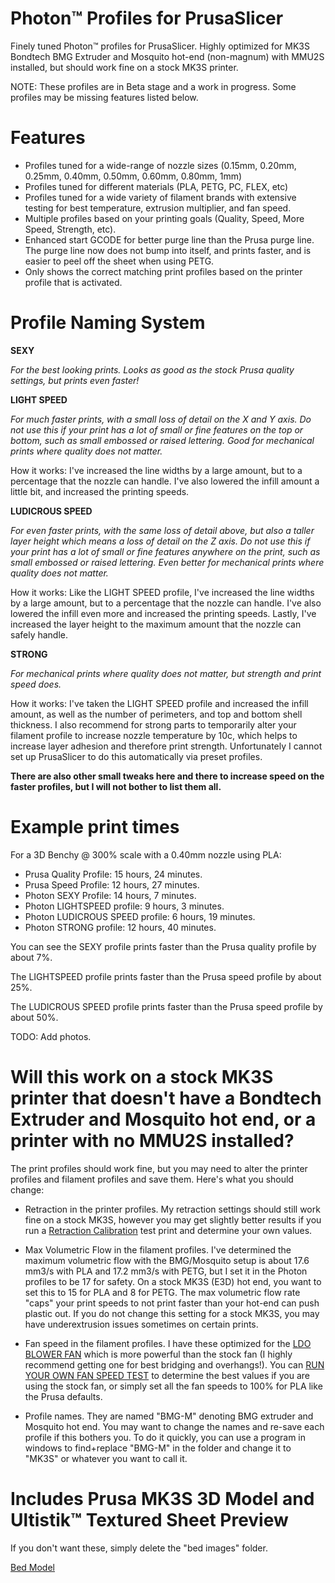 # Photon™ Profiles for PrusaSlicer
Finely tuned Photon™ profiles for PrusaSlicer. Highly optimized for MK3S Bondtech BMG Extruder and Mosquito hot-end (non-magnum) with MMU2S installed, but should work fine on a stock MK3S printer.

NOTE: These profiles are in Beta stage and a work in progress. Some profiles may be missing features listed below.

# Features
 - Profiles tuned for a wide-range of nozzle sizes (0.15mm, 0.20mm, 0.25mm, 0.40mm, 0.50mm, 0.60mm, 0.80mm, 1mm)
 - Profiles tuned for different materials (PLA, PETG, PC, FLEX, etc)
 - Profiles tuned for a wide variety of filament brands with extensive testing for best temperature, extrusion multiplier, and fan speed. 
 - Multiple profiles based on your printing goals (Quality, Speed, More Speed, Strength, etc).
 - Enhanced start GCODE for better purge line than the Prusa purge line. The purge line now does not bump into itself, and prints faster, and is easier to peel off the sheet when using PETG.
 - Only shows the correct matching print profiles based on the printer profile that is activated.

# Profile Naming System

**SEXY**

*For the best looking prints. 
Looks as good as the stock Prusa quality settings, but prints even faster!*

**LIGHT SPEED**

*For much faster prints, with a small loss of detail on the X and Y axis. Do not use this if your print has a lot of small or fine features on the top or bottom, such as small embossed or raised lettering. Good for mechanical prints where quality does not matter.*

How it works: 
I've increased the line widths by a large amount, but to a percentage that the nozzle can handle. I've also lowered the infill amount a little bit, and increased the printing speeds.

**LUDICROUS SPEED**

*For even faster prints, with the same loss of detail above, but also a taller layer height which means a loss of detail on the Z axis. Do not use this if your print has a lot of small or fine features anywhere on the print, such as small embossed or raised lettering. Even better for mechanical prints where quality does not matter.*

How it works: 
Like the LIGHT SPEED profile, I've increased the line widths by a large amount, but to a percentage that the nozzle can handle. I've also lowered the infill even more and increased the printing speeds. Lastly, I've increased the layer height to the maximum amount that the nozzle can safely handle.

**STRONG**

*For mechanical prints where quality does not matter, but strength and print speed does.*

How it works: 
I've taken the LIGHT SPEED profile and increased the infill amount, as well as the number of perimeters, and top and bottom shell thickness. I also recommend for strong parts to temporarily alter your filament profile to increase nozzle temperature by 10c, which helps to increase layer adhesion and therefore print strength. Unfortunately I cannot set up PrusaSlicer to do this automatically via preset profiles.

**There are also other small tweaks here and there to increase speed on the faster profiles, but I will not bother to list them all.**

# Example print times

For a 3D Benchy @ 300% scale with a 0.40mm nozzle using PLA:

- Prusa Quality Profile: 15 hours, 24 minutes.
- Prusa Speed Profile: 12 hours, 27 minutes.
- Photon SEXY Profile: 14 hours, 7 minutes.
- Photon LIGHTSPEED profile: 9 hours, 3 minutes.
- Photon LUDICROUS SPEED profile: 6 hours, 19 minutes.
- Photon STRONG profile: 12 hours, 40 minutes.

You can see the SEXY profile prints faster than the Prusa quality profile by about 7%.

The LIGHTSPEED profile prints faster than the Prusa speed profile by about 25%.

The LUDICROUS SPEED profile prints faster than the Prusa speed profile by about 50%.


TODO: Add photos.

# Will this work on a stock MK3S printer that doesn't have a Bondtech Extruder and Mosquito hot end, or a printer with no MMU2S installed?

The print profiles should work fine, but you may need to alter the printer profiles and filament profiles and save them. Here's what you should change:
- Retraction in the printer profiles. My retraction settings should still work fine on a stock MK3S, however you may get slightly better results if you run a [Retraction Calibration](retractioncalibration.com) test print and determine your own values.
- Max Volumetric Flow in the filament profiles. I've determined the maximum volumetric flow with the BMG/Mosquito setup is about 17.6 mm3/s with PLA and 17.2 mm3/s with PETG, but I set it in the Photon profiles to be 17 for safety. On a stock MK3S (E3D) hot end, you want to set this to 15 for PLA and 8 for PETG. The max volumetric flow rate "caps" your print speeds to not print faster than your hot-end can push plastic out. If you do not change this setting for a stock MK3S, you may have underextrusion issues sometimes on certain prints.
- Fan speed in the filament profiles. I have these optimized for the [LDO BLOWER FAN](https://www.printedsolid.com/collections/prusa/products/ldo-5015-5v-blower-fan-df5015h05s) which is more powerful than the stock fan (I highly recommend getting one for best bridging and overhangs!). You can [RUN YOUR OWN FAN SPEED TEST](https://www.prusaprinters.org/prints/58001-ultimate-fan-speed-test) to determine the best values if you are using the stock fan, or simply set all the fan speeds to 100% for PLA like the Prusa defaults.

- Profile names. They are named "BMG-M" denoting BMG extruder and Mosquito hot end. You may want to change the names and re-save each profile if this bothers you. To do it quickly, you can use a program in windows to find+replace "BMG-M" in the folder and change it to "MK3S" or whatever you want to call it.

# Includes Prusa MK3S 3D Model and Ultistik™ Textured Sheet Preview
If you don't want these, simply delete the "bed images" folder.

[Bed Model](https://github.com/Photogad/Photon-Profiles-for-PrusaSlicer/blob/main/docs/Bed.png)


